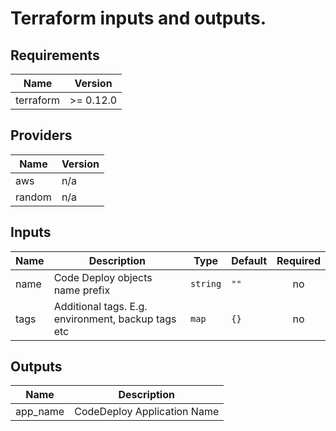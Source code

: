 # Terraform inputs and outputs.

## Requirements

| Name | Version |
|------|---------|
| terraform | >= 0.12.0 |

## Providers

| Name | Version |
|------|---------|
| aws | n/a |
| random | n/a |

## Inputs

| Name | Description | Type | Default | Required |
|------|-------------|------|---------|:--------:|
| name | Code Deploy objects name prefix | `string` | `""` | no |
| tags | Additional tags. E.g. environment, backup tags etc | `map` | `{}` | no |

## Outputs

| Name | Description |
|------|-------------|
| app\_name | CodeDeploy Application Name |

